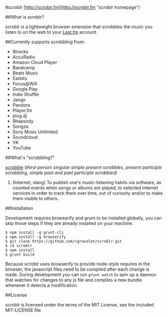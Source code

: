 #scroblr
[http://scroblr.fm](http://scroblr.fm "scroblr homepage")

##What is scroblr?

scroblr is a lightweight browser extension that scrobbles the music you listen to on the web to your [Last.fm](http://last.fm "Last.fm") account.

##Currently supports scrobbling from:

- 8tracks
- AccuRadio
- Amazon Cloud Player
- Bandcamp
- Beats Music
- Earbits
- Focus@Will
- Google Play
- Indie Shuffle
- Jango
- Pandora
- Player.fm
- plug.dj
- Rhapsody
- Songza
- Sony Music Unlimited
- Soundcloud
- VK
- YouTube

##What's "scrobbling?"

[scrobble](http://en.wiktionary.org/wiki/scrobble "scrobble definition") *(third-person singular simple present scrobbles, present participle scrobbling, simple past and past participle scrobbled)*
1. (Internet, slang) To publish one's music-listening habits via software, as counted events when songs or albums are played, to selected internet services in order to track them over time, out of curiosity and/or to make them visible to others.

##Installation

Development requires browserify and grunt to be installed globally, you can skip those steps if they are already installed on your machine.

    $ npm install -g grunt-cli
    $ npm install -g browserify
	$ git clone https://github.com/cgravolet/scroblr.git
	$ cd scroblr
    $ npm install
	$ grunt build

Because scroblr uses browserify to provide node-style requires in the browser, the javascript files need to be compiled after each change is made. During development you can run `grunt watch` to spin up a daemon that watches for changes to any js file and compiles a new bundle whenever it detects a modification.

##License

scroblr is licensed under the terms of the MIT License, see the included MIT-LICENSE file.
